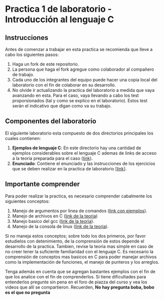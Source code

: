 # Practica 1 de laboratorio - Introducción al lenguaje C #

## Instrucciones ##

Antes de comenzar a trabajar en esta practica se recomienda que lleve a cabo los siguientes pasos:
1. Haga un fork de este repositorio.
2. La persona que haga el fork agregue como colaborador al compañero de trabajo.
3. Cada uno de los integrantes del equipo puede hacer una copia local del laboratorio con el fin de colaborar en su desarrollo.
4. No olvide ir actualizando la practica del laboratorio a medida que vaya avanzando en esta. Para el caso, vaya llevando a cabo los test proporsionados (tal y como se explico en el laboratorio). Estos test serán el indicativo que digan como va su trabajo.

## Componentes del laboratorio ##

El siguiente laboratorio esta compuesto de dos directorios principales los cuales contienen:
1. **Ejemplos de lenguaje C**: En este directorio hay una cantidad de ejemplos considerables sobre el lenguaje C ademas de links de acceso a la teoria preparada para el caso ([link](./ejemplos)).
2. **Enunciado**: Contiene el enunciado y las instrucciones de los ejercicios que se deben realizar en la practica de laboratorio [[link](./enunciado)]. 

## Importante comprender ##

Para poder realizar la practica, es necesario comprender cabalmente los siguientes conceptos:
1. Manejo de argumentos por linea de comandos ([link con ejemplos](./ejemplos/ejemplos_argc_argv)).
2. Manejo de archivos en C ([link de la teoria](https://github.com/dannymrock/UdeA-SO-Lab/tree/master/lab0/lab0b/parte6))
3. Manejo basico del gcc ([link de la teoria](https://github.com/dannymrock/UdeA-SO-Lab/tree/master/lab0/lab0a/compilador_gcc)).
4. Manejo de la consola de linux ([link de la teoria](https://github.com/dannymrock/UdeA-SO-Lab/tree/master/lab0/lab0a/consola_linux)).

Si no maneja estos conceptos; sobre todo los dos primeros, por favor estudielos con detenimiento, de la comprensión de estos depende el desarrollo de la practica. Tambien, revise la teoria mas simple en caso de no creer tener la suficiente familiaridad con el lenguaje C. Es necesario la comprensión de conceptos mas basicos en C para poder manejar archivos como la implementación de funciones, el manejo de punteros y los arreglos. 

Tenga además en cuenta que se agregan bastantes ejemplos con el fin de que los analice con el fin de comprenderlos. Si tiene dificultades para entenderlos pregunte sin pena en el foro de piazza del curso y vea los videos que allí se compartieron. Recuerden, **No hay pregunta boba, bobo es el que no pregunta**






